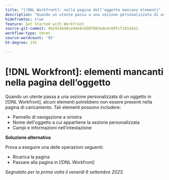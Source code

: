 ```yaml
---
title: "[!DNL Workfront]: nella pagina dell’oggetto mancano elementi"
description: "Quando un utente passa a una sezione personalizzata di un oggetto in [!DNL Workfront], alcuni elementi potrebbero non essere presenti nella pagina di caricamento."
hidefromtoc: true
feature: Get Started with Workfront
source-git-commit: 402424b48ce4de8c6907803ede4c60fcf1014e53
workflow-type: tm+mt
source-wordcount: '95'
ht-degree: 13%

---
```



# [!DNL Workfront]: elementi mancanti nella pagina dell’oggetto

Quando un utente passa a una sezione personalizzata di un oggetto in [!DNL Workfront], alcuni elementi potrebbero non essere presenti nella pagina di caricamento. Tali elementi possono includere:

* Pannello di navigazione a sinistra
* Nome dell&#39;oggetto a cui appartiene la sezione personalizzata
* Campi e informazioni nell’intestazione

**Soluzione alternativa**

Prova a eseguire una delle operazioni seguenti:

* Ricarica la pagina
* Passare alla pagina in [!DNL Workfront]

_Segnalato per la prima volta il venerdì 6 settembre 2023._
